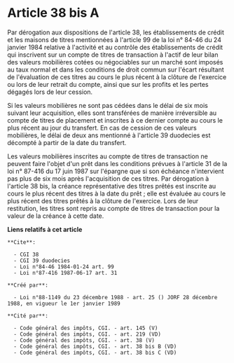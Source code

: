 # Article 38 bis A

Par dérogation aux dispositions de l'article 38, les établissements de crédit et les maisons de titres mentionnées à
l'article 99 de la loi n° 84-46 du 24 janvier 1984 relative à l'activité et au contrôle des établissements de crédit qui
inscrivent sur un compte de titres de transaction à l'actif de leur bilan des valeurs mobilières cotées ou négociables sur un
marché sont imposés au taux normal et dans les conditions de droit commun sur l'écart résultant de l'évaluation de ces titres
au cours le plus récent à la clôture de l'exercice ou lors de leur retrait du compte, ainsi que sur les profits et les pertes
dégagés lors de leur cession.

Si les valeurs mobilières ne sont pas cédées dans le délai de six mois suivant leur acquisition, elles sont transférées de
manière irréversible au compte de titres de placement et inscrites à ce dernier compte au cours le plus récent au jour du
transfert. En cas de cession de ces valeurs mobilières, le délai de deux ans mentionné à l'article 39 duodecies est décompté
à partir de la date du transfert.

Les valeurs mobilières inscrites au compte de titres de transaction ne peuvent faire l'objet d'un prêt dans les conditions
prévues à l'article 31 de la loi n° 87-416 du 17 juin 1987 sur l'épargne que si son échéance n'intervient pas plus de six
mois après l'acquisition de ces titres. Par dérogation à l'article 38 bis, la créance représentative des titres prêtés est
inscrite au cours le plus récent des titres à la date du prêt ; elle est évaluée au cours le plus récent des titres prêtés à
la clôture de l'exercice. Lors de leur restitution, les titres sont repris au compte de titres de transaction pour la valeur
de la créance à cette date.

**Liens relatifs à cet article**

	**Cite**:

	  - CGI 38
	  - CGI 39 duodecies
	  - Loi n°84-46 1984-01-24 art. 99
	  - Loi n°87-416 1987-06-17 art. 31

	**Créé par**:

	  - Loi n°88-1149 du 23 décembre 1988 - art. 25 () JORF 28 décembre 1988, en vigueur le 1er janvier 1989

	**Cité par**:

	  - Code général des impôts, CGI. - art. 145 (V)
	  - Code général des impôts, CGI. - art. 219 (VD)
	  - Code général des impôts, CGI. - art. 38 (V)
	  - Code général des impôts, CGI. - art. 38 bis B (VD)
	  - Code général des impôts, CGI. - art. 38 bis C (VD)
